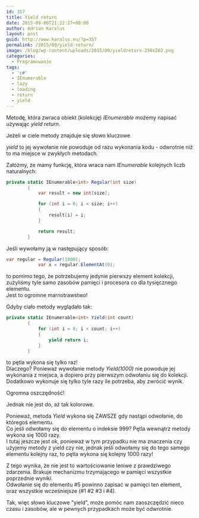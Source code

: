 ```yaml
---
id: 357
title: Yield return
date: 2015-09-06T21:22:27+00:00
author: Adrian Karalus
layout: post
guid: http://www.karalus.eu/?p=357
permalink: /2015/09/yield-return/
image: /blog/wp-content/uploads/2015/09/yieldreturn-250x202.png
categories:
  - Programowanie
tags:
  - 'c#'
  - IEnumerable
  - lazy
  - loading
  - return
  - yield
---
```

Metodę, która zwraca obiekt (kolekcję) _IEnumerable<T>_ możemy napisać używając _yield return_.  
<!--more-->Jeżeli w ciele metody znajduje się słowo kluczowe 

_yield_ to jej wywołanie nie powoduje od razu wykonania kodu - odwrotnie niż to ma miejsce w zwykłych metodach.

Załóżmy, że mamy funkcję, która wraca nam _IEnumerable<int>_ kolejnych liczb naturalnych:

```csharp
private static IEnumerable<int> Regular(int size)
        {
            var result = new int[size];

            for (int i = 0; i < size; i++)
            {
                result[i] = i;
            }

            return result;
        }
```

Jeśli wywołamy ją w następujący sposób:

```csharp
var regular = Regular(1000);
            var x = regular.ElementAt(0);
```

to pomimo tego, że potrzebujemy jedynie pierwszy element kolekcji, zużyliśmy tyle samo zasobów pamięci i procesora co dla tysięcznego elementu.  
Jest to ogromne marnotrawstwo!

Gdyby ciało metody wyglądało tak:

```csharp
private static IEnumerable<int> Yield(int count)
        {
            for (int i = 0; i < count; i++)
            {
                yield return i;
            }
        }
```

to pętla wykona się tylko raz!  
Dlaczego? Ponieważ wywołanie metody _Yield(1000)_ nie powoduje jej wykonania z miejsca, a dopiero przy pierwszym odwołaniu się do kolekcji. Dodatkowo wykonuje się tylko tyle razy ile potrzeba, aby zwrócić wynik.

Ogromna oszczędność!

Jednak nie jest do, aż tak kolorowe.

Ponieważ, metoda _Yield_ wykona się ZAWSZE gdy nastąpi odwołanie, do któregoś elementu.  
Co jeśli odwołamy się do elementu o indeksie 999? Pętla wewnątrz metody wykona się 1000 razy.  
I tutaj jeszcze jest ok, ponieważ w tym przypadku nie ma znaczenia czy użyjemy metody z yield czy nie, jednak jeśli odwołamy się do tego samego elementu kolejny raz, to pętla wykona się kolejny 1000 razy!

Z tego wynika, że nie jest to wartościowanie leniwe z prawdziwego zdarzenia. Brakuje mechanizmu trzymającego w pamięci wszystkie poprzednie wyniki.  
Odwołanie się do elementu #5 powinno zapisać w pamięci ten element, oraz wszystkie wcześniejsze (#1 #2 #3 i #4).

Tak, więc słowo kluczowe "yield", może pomóc nam zaoszczędzić nieco czasu i zasobów, ale w pewnych przypadkach może być odwrotnie.